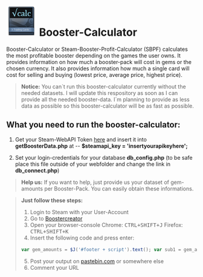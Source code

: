 ![Booster-Calculator](./src/img/booster-calc.png) Booster-Calculator
===================


Booster-Calculator or Steam-Booster-Profit-Calculator (SBPF) calculates the most profitable booster depending on the games the user owns. It provides information on how much a booster-pack will cost in gems or the chosen currency. It also provides information how much a single card will cost for selling and buying (lowest price, average price, highest price).



>**Notice:** You can´t run this booster-calculator currently without the needed datasets. I will update this respository as soon as I can provide all the needed booster-data. I´m planning to provide as less data as possible so this booster-calculator will be as fast as possible.

What you need to run the booster-calculator:
-------------

1. Get your Steam-WebAPI Token [here][3] and insert it into **getBoosterData.php** at 
-- **$steamapi_key = 'insertyourapikeyhere';**
 
2. Set your login-credentials for your database **db_config.php**
(to be safe place this file outside of your webfolder and change the link in **db_connect.php**)

> **Help us:** If you want to help, just provide us your dataset of gem-amounts per Booster-Pack. You can easily obtain these informations. 

> **Just follow these steps:**
> 
> 1. Login to Steam with your User-Account
> 2. Go to [Boostercreator][1]
> 3. Open your browser-console
> Chrome: <kbd>CTRL+SHIFT+J</kbd> Firefox: <kbd>CTRL+SHIFT+K</kbd>
> 4. Insert the following code and press enter:
> ```javascript
> var gem_amounts = $J('#footer + script').text(); var sub1 = gem_amounts.substring(gem_amounts.indexOf('[{')); var sub2 = sub1.substring(0, sub1.indexOf('],')) + "]"; $J('body').append("<textarea style='height: 200px; width: 90%; position: absolute; z-index: 9000; background-color: black; color: green; top:0; overflow:auto;'>"+sub2+"</textarea>");
> ```
>5. Post your output on [pastebin.com][2] or somewhere else
>6. Comment your URL

  [1]: http://steamcommunity.com/tradingcards/boostercreator/
  [2]: http://pastebin.com/
  [3]: http://steamcommunity.com/dev/apikey

